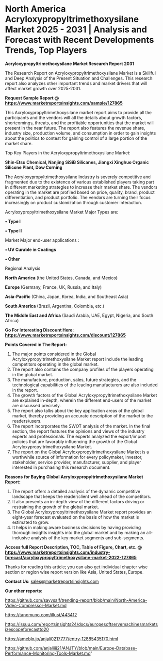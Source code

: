 # North America Acryloxypropyltrimethoxysilane Market 2025 - 2031 | Analysis and Forecast with Recent Developments Trends, Top Players

<strong>Acryloxypropyltrimethoxysilane Market Research Report 2031</strong>

The Research Report on Acryloxypropyltrimethoxysilane Market is a Skillful and Deep Analysis of the Present Situation and Challenges. This research report also analyzes other important trends and market drivers that will affect market growth over 2025-2031.

<strong>Request Sample Report @ <a href=https://www.marketreportsinsights.com/sample/127865>https://www.marketreportsinsights.com/sample/127865</a></strong>

This Acryloxypropyltrimethoxysilane market report aims to provide all the participants and the vendors will all the details about growth factors, shortcomings, threats, and the profitable opportunities that the market will present in the near future. The report also features the revenue share, industry size, production volume, and consumption in order to gain insights about the politics to contest for gaining control of a large portion of the market share.

Top Key Players in the Acryloxypropyltrimethoxysilane Market:

<strong>Shin-Etsu Chemical, Nanjing SiSiB Silicanes, Jiangxi Xinghuo Organic Silicone Plant, Dow Corning</strong>

The Acryloxypropyltrimethoxysilane Industry is severely competitive and fragmented due to the existence of various established players taking part in different marketing strategies to increase their market share. The vendors operating in the market are profiled based on price, quality, brand, product differentiation, and product portfolio. The vendors are turning their focus increasingly on product customization through customer interaction.

Acryloxypropyltrimethoxysilane Market Major Types are:

<strong>• Type I

• Type II</strong>

Market Major end-user applications :

<strong>• UV Curable in Coatings

• Other</strong>

Regional Analysis

</u><strong><b>North America</b></strong> (the United States, Canada, and Mexico)

<strong><b>Europe </b></strong>(Germany, France, UK, Russia, and Italy)

<strong><b>Asia-Pacific</b></strong> (China, Japan, Korea, India, and Southeast Asia)

<strong><b>South America</b></strong> (Brazil, Argentina, Colombia, etc.)

<strong><b>The Middle East and Africa</b></strong> (Saudi Arabia, UAE, Egypt, Nigeria, and South Africa)

<strong>Go For Interesting Discount Here: <a href=https://www.marketreportsinsights.com/discount/127865>https://www.marketreportsinsights.com/discount/127865</a></strong>

<strong>Points Covered in The Report:</strong>
<ol>
  <li>The major points considered in the Global Acryloxypropyltrimethoxysilane Market report include the leading competitors operating in the global market.</li>
  <li>The report also contains the company profiles of the players operating in the global market.</li>
  <li>The manufacture, production, sales, future strategies, and the technological capabilities of the leading manufacturers are also included in the report.</li>
  <li>The growth factors of the Global Acryloxypropyltrimethoxysilane Market are explained in-depth, wherein the different end-users of the market are discussed precisely.</li>
  <li>The report also talks about the key application areas of the global market, thereby providing an accurate description of the market to the readers/users.</li>
  <li>The report incorporates the SWOT analysis of the market. In the final section, the report features the opinions and views of the industry experts and professionals. The experts analyzed the export/import policies that are favorably influencing the growth of the Global Acryloxypropyltrimethoxysilane Market.</li>
  <li>The report on the Global Acryloxypropyltrimethoxysilane Market is a worthwhile source of information for every policymaker, investor, stakeholder, service provider, manufacturer, supplier, and player interested in purchasing this research document.</li>
</ol>
<strong>Reasons for Buying Global Acryloxypropyltrimethoxysilane Market Report:</strong>

<ol>
  <li>The report offers a detailed analysis of the dynamic competitive landscape that keeps the reader/client well ahead of the competitors.</li>
  <li>It also presents an in-depth view of the different factors driving or restraining the growth of the global market.</li>
  <li>The Global Acryloxypropyltrimethoxysilane Market report provides an eight-year forecast evaluated on the basis of how the market is estimated to grow.</li>
  <li>It helps in making aware business decisions by having providing thorough insights insights into the global market and by making an all-inclusive analysis of the key market segments and sub-segments.</li>
</ol>
<strong>Access full Report Description, TOC, Table of Figure, Chart, etc. @ <a href=https://www.marketreportsinsights.com/industry-forecast/acryloxypropyltrimethoxysilane-market-2022-127865>https://www.marketreportsinsights.com/industry-forecast/acryloxypropyltrimethoxysilane-market-2022-127865</a></strong>


Thanks for reading this article; you can also get individual chapter wise section or region wise report version like Asia, United States, Europe.

<strong>Contact Us:</strong>
sales@marketreportsinsights.com

<strong>Our other reports:</strong>

<a href=https://github.com/sayysaif/trending-report/blob/main/North-America-Video-Compressor-Market.md>https://github.com/sayysaif/trending-report/blob/main/North-America-Video-Compressor-Market.md</a>

<a href=https://tanomuno.com/illust/443412>https://tanomuno.com/illust/443412</a>

<a href=https://issuu.com/reportsinsights24/docs/europesoftservemachinesmarketsizescopeforecastto20>https://issuu.com/reportsinsights24/docs/europesoftservemachinesmarketsizescopeforecastto20</a>

<a href=https://ameblo.jp/anjali0217777/entry-12885435170.html>https://ameblo.jp/anjali0217777/entry-12885435170.html</a>

<a href=https://github.com/anjaliiii21/ANJTY/blob/main/Europe-Database-Performance-Monitoring-Tools-Market.md>https://github.com/anjaliiii21/ANJTY/blob/main/Europe-Database-Performance-Monitoring-Tools-Market.md</a>"
